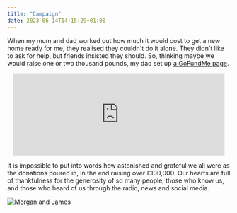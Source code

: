 ```yaml
---
title: "Campaign"
date: 2023-06-14T14:15:29+01:00
---
```


When my mum and dad worked out how much it would cost to get a new home ready
for me, they realised they couldn't do it alone. They didn't like to ask for
help, but friends insisted they should. So, thinking maybe we would raise
one or two thousand pounds, my dad set up
[a GoFundMe page](https://www.gofundme.com/f/a-home-for-mo).

<iframe src="https://www.gofundme.com/f/a-home-for-mo/widget/medium" frameborder="0" scrolling="no" style="display: block; width: 478px; height: 186px; margin: auto;">
    Widget can't display. Please visit <a href="https://www.gofundme.com/f/a-home-for-mo" target="_blank">GoFundMe</a>.
</iframe>

It is impossible to put into words how astonished and grateful we all were as
the donations poured in, in the end raising over &pound;100,000. Our hearts are
full of thankfulness for the generosity of so many people, those who know us,
and those who heard of us through the radio, news and social media.

![Morgan and James](/images/happy-twins.jpg)